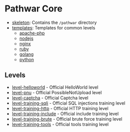 Pathwar Core
============

- [skeleton](https://github.com/pathwar/core/tree/master/skeleton): Contains the `/pathwar` directory
- [templates](https://github.com/pathwar/core/tree/master/templates): Templates for common levels
  - [apache-php](https://github.com/pathwar/core/tree/master/templates/apache-php)
  - [nodejs](https://github.com/pathwar/core/tree/master/templates/nodejs)
  - [nginx](https://github.com/pathwar/core/tree/master/templates/nginx)
  - [ruby](https://github.com/pathwar/core/tree/master/templates/ruby)
  - [golang](https://github.com/pathwar/core/tree/master/templates/golang)
  - [python](https://github.com/pathwar/core/tree/master/templates/python)

## Levels

- [level-helloworld](http://github.com/pathwar/level-helloworld) - Official HelloWorld level
- [level-pnu](http://github.com/pathwar/level-pnu) - Official PossibleNotUpload level
- [level-captcha](http://github.com/pathwar/level-captcha) - Official Captcha level
- [level-training-sqli](http://github.com/pathwar/level-training-sqli) - Official SQL injections training level
- [level-training-http](http://github.com/pathwar/level-training-http) - Official HTTP training level
- [level-training-include](http://github.com/pathwar/level-training-include) - Official include training level
- [level-training-brute](http://github.com/pathwar/level-training-brute) - Official brute force training level
- [level-training-tools](http://github.com/pathwar/level-training-tools) - Official tools training level

